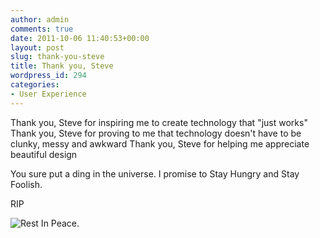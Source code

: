 ```yaml
---
author: admin
comments: true
date: 2011-10-06 11:40:53+00:00
layout: post
slug: thank-you-steve
title: Thank you, Steve
wordpress_id: 294
categories:
- User Experience
---
```


Thank you, Steve for inspiring me to create technology that "just works"
Thank you, Steve for proving to me that technology doesn't have to be clunky, messy and awkward
Thank you, Steve for helping me appreciate beautiful design

You sure put a ding in the universe. I promise to Stay Hungry and Stay Foolish.

RIP




![Rest In Peace.](http://www.startupproductmanager.com/images/t_hero.png)
